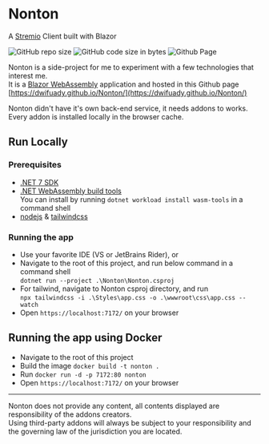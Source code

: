 # Nonton

A [Stremio](https://www.stremio.com/) Client built with Blazor

![GitHub repo size](https://img.shields.io/github/repo-size/dwifuady/Nonton?color=%234682B4)
![GitHub code size in bytes](https://img.shields.io/github/languages/code-size/dwifuady/Nonton?color=%23483D8B)
![Github Page](https://github.com/dwifuady/Nonton/actions/workflows/deploy-gh-page.yml/badge.svg)

Nonton is a side-project for me to experiment with a few technologies that interest me.  
It is a [Blazor WebAssembly](https://dotnet.microsoft.com/en-us/apps/aspnet/web-apps/blazor) application and hosted in this Github page [https://dwifuady.github.io/Nonton/](https://dwifuady.github.io/Nonton/)

Nonton didn't have it's own back-end service, it needs addons to works. Every addon is installed locally in the browser cache.

## Run Locally
### Prerequisites
- [.NET 7 SDK](https://dotnet.microsoft.com/en-us/download/dotnet/7.0)
- [.NET WebAssembly build tools](https://docs.microsoft.com/en-us/aspnet/core/blazor/webassembly-native-dependencies?view=aspnetcore-6.0)  
You can install by running ```dotnet workload install wasm-tools``` in a command shell
- [nodejs](https://nodejs.org/en/) & [tailwindcss](https://tailwindcss.com/)

### Running the app
- Use your favorite IDE (VS or JetBrains Rider), or
- Navigate to the root of this project, and run below command in a command shell  
```dotnet run --project .\Nonton\Nonton.csproj```
- For tailwind, navigate to Nonton csproj directory, and run  
```npx tailwindcss -i .\Styles\app.css -o .\wwwroot\css\app.css --watch```
- Open ```https://localhost:7172/``` on your browser


## Running the app using Docker
- Navigate to the root of this project
- Build the image ```docker build -t nonton .```
- Run ```docker run -d -p 7172:80 nonton```
- Open ```https://localhost:7172/``` on your browser
  
---
Nonton does not provide any content, all contents displayed are responsibility of the addons creators.  
Using third-party addons will always be subject to your responsibility and the governing law of the jurisdiction you are located.
